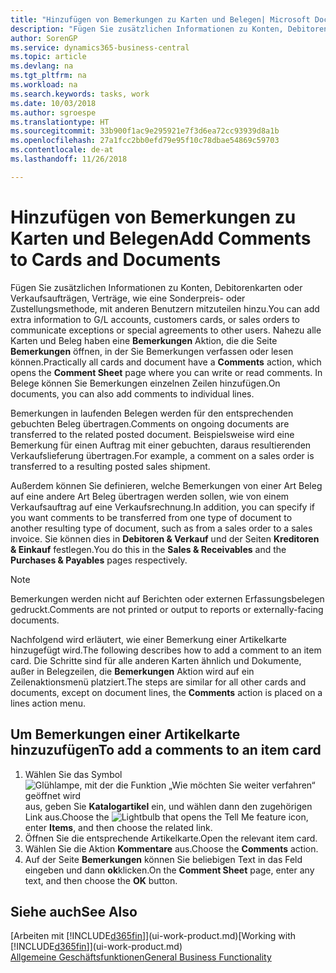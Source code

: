 ```yaml
---
title: "Hinzufügen von Bemerkungen zu Karten und Belegen| Microsoft Docs"
description: "Fügen Sie zusätzlichen Informationen zu Konten, Debitorenkarten oder Verkaufsaufträgen, Verträge, wie eine Sonderpreis- oder Zustellungsmethode, mit anderen Benutzern mitzuteilen hinzu."
author: SorenGP
ms.service: dynamics365-business-central
ms.topic: article
ms.devlang: na
ms.tgt_pltfrm: na
ms.workload: na
ms.search.keywords: tasks, work
ms.date: 10/03/2018
ms.author: sgroespe
ms.translationtype: HT
ms.sourcegitcommit: 33b900f1ac9e295921e7f3d6ea72cc93939d8a1b
ms.openlocfilehash: 27a1fcc2bb0efd79e95f10c78dbae54869c59703
ms.contentlocale: de-at
ms.lasthandoff: 11/26/2018

---
```

# <a name="add-comments-to-cards-and-documents"></a><span data-ttu-id="1261d-103">Hinzufügen von Bemerkungen zu Karten und Belegen</span><span class="sxs-lookup"><span data-stu-id="1261d-103">Add Comments to Cards and Documents</span></span>
<span data-ttu-id="1261d-104">Fügen Sie zusätzlichen Informationen zu Konten, Debitorenkarten oder Verkaufsaufträgen, Verträge, wie eine Sonderpreis- oder Zustellungsmethode, mit anderen Benutzern mitzuteilen hinzu.</span><span class="sxs-lookup"><span data-stu-id="1261d-104">You can add extra information to G/L accounts, customers cards, or sales orders to communicate exceptions or special agreements to other users.</span></span>
<span data-ttu-id="1261d-105">Nahezu alle Karten und Beleg haben eine **Bemerkungen** Aktion, die die Seite **Bemerkungen** öffnen, in der Sie Bemerkungen verfassen oder lesen können.</span><span class="sxs-lookup"><span data-stu-id="1261d-105">Practically all cards and document have a **Comments** action, which opens the **Comment Sheet** page where you can write or read comments.</span></span> <span data-ttu-id="1261d-106">In Belege können Sie Bemerkungen einzelnen Zeilen hinzufügen.</span><span class="sxs-lookup"><span data-stu-id="1261d-106">On documents, you can also add comments to individual lines.</span></span>

<span data-ttu-id="1261d-107">Bemerkungen in laufenden Belegen werden für den entsprechenden gebuchten Beleg übertragen.</span><span class="sxs-lookup"><span data-stu-id="1261d-107">Comments on ongoing documents are transferred to the related posted document.</span></span> <span data-ttu-id="1261d-108">Beispielsweise wird eine Bemerkung für einen Auftrag mit einer gebuchten, daraus resultierenden Verkaufslieferung übertragen.</span><span class="sxs-lookup"><span data-stu-id="1261d-108">For example, a comment on a sales order is transferred to a resulting posted sales shipment.</span></span>

<span data-ttu-id="1261d-109">Außerdem können Sie definieren, welche Bemerkungen von einer Art Beleg auf eine andere Art Beleg übertragen werden sollen, wie von einem Verkaufsauftrag auf eine Verkaufsrechnung.</span><span class="sxs-lookup"><span data-stu-id="1261d-109">In addition, you can specify if you want comments to be transferred from one type of document to another resulting type of document, such as from a sales order to a sales invoice.</span></span> <span data-ttu-id="1261d-110">Sie können dies in **Debitoren & Verkauf** und der Seiten **Kreditoren & Einkauf** festlegen.</span><span class="sxs-lookup"><span data-stu-id="1261d-110">You do this in the **Sales & Receivables** and the **Purchases & Payables** pages respectively.</span></span>

> [!NOTE]
> <span data-ttu-id="1261d-111">Bemerkungen werden nicht auf Berichten oder externen Erfassungsbelegen gedruckt.</span><span class="sxs-lookup"><span data-stu-id="1261d-111">Comments are not printed or output to reports or externally-facing documents.</span></span>

<span data-ttu-id="1261d-112">Nachfolgend wird erläutert, wie einer Bemerkung einer Artikelkarte hinzugefügt wird.</span><span class="sxs-lookup"><span data-stu-id="1261d-112">The following describes how to add a comment to an item card.</span></span> <span data-ttu-id="1261d-113">Die Schritte sind für alle anderen Karten ähnlich und Dokumente, außer in Belegzeilen, die **Bemerkungen** Aktion wird auf ein Zeilenaktionsmenü platziert.</span><span class="sxs-lookup"><span data-stu-id="1261d-113">The steps are similar for all other cards and documents, except on document lines, the **Comments** action is placed on a lines action menu.</span></span>

## <a name="to-add-a-comments-to-an-item-card"></a><span data-ttu-id="1261d-114">Um Bemerkungen einer Artikelkarte hinzuzufügen</span><span class="sxs-lookup"><span data-stu-id="1261d-114">To add a comments to an item card</span></span>
1. <span data-ttu-id="1261d-115">Wählen Sie das Symbol ![Glühlampe, mit der die Funktion „Wie möchten Sie weiter verfahren“ geöffnet wird](media/ui-search/search_small.png "Wie möchten Sie weiter verfahren?") aus, geben Sie **Katalogartikel** ein, und wählen dann den zugehörigen Link aus.</span><span class="sxs-lookup"><span data-stu-id="1261d-115">Choose the ![Lightbulb that opens the Tell Me feature](media/ui-search/search_small.png "Tell me what you want to do") icon, enter **Items**, and then choose the related link.</span></span>
2. <span data-ttu-id="1261d-116">Öffnen Sie die entsprechende Artikelkarte.</span><span class="sxs-lookup"><span data-stu-id="1261d-116">Open the relevant item card.</span></span>
3. <span data-ttu-id="1261d-117">Wählen Sie die Aktion **Kommentare** aus.</span><span class="sxs-lookup"><span data-stu-id="1261d-117">Choose the **Comments** action.</span></span>
4. <span data-ttu-id="1261d-118">Auf der Seite **Bemerkungen** können Sie beliebigen Text in das Feld eingeben und dann **ok**klicken.</span><span class="sxs-lookup"><span data-stu-id="1261d-118">On the **Comment Sheet** page, enter any text, and then choose the **OK** button.</span></span>

## <a name="see-also"></a><span data-ttu-id="1261d-119">Siehe auch</span><span class="sxs-lookup"><span data-stu-id="1261d-119">See Also</span></span>
<span data-ttu-id="1261d-120">[Arbeiten mit [!INCLUDE[d365fin](includes/d365fin_md.md)]](ui-work-product.md)</span><span class="sxs-lookup"><span data-stu-id="1261d-120">[Working with [!INCLUDE[d365fin](includes/d365fin_md.md)]](ui-work-product.md)</span></span>  
[<span data-ttu-id="1261d-121">Allgemeine Geschäftsfunktionen</span><span class="sxs-lookup"><span data-stu-id="1261d-121">General Business Functionality</span></span>](ui-across-business-areas.md)

